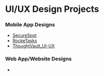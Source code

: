 # UI/UX Design Projects

### Mobile App Designs
- [SecureSpot](https://github.com/m3mentomor1/SecureSpot)
- [RockeTasks](https://github.com/m3mentomor1/RockeTasks)
- [ThoughtVault_UI-UX](https://github.com/m3mentomor1/ThoughtVault_UI-UX)

### Web App/Website Designs
-
